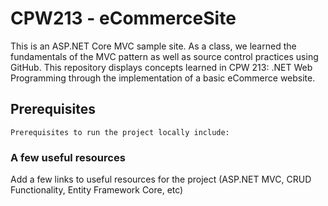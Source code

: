 # CPW213 - eCommerceSite
This is an ASP.NET Core MVC sample site. As a class, we learned the fundamentals of the MVC pattern as well as source control
practices using GitHub. This repository displays concepts learned in CPW 213: .NET Web Programming through the implementation
of a basic eCommerce website. 

## Prerequisites
```
Prerequisites to run the project locally include: 

```
### A few useful resources
Add a few links to useful resources for the project (ASP.NET MVC, CRUD Functionality, Entity Framework Core, etc)
